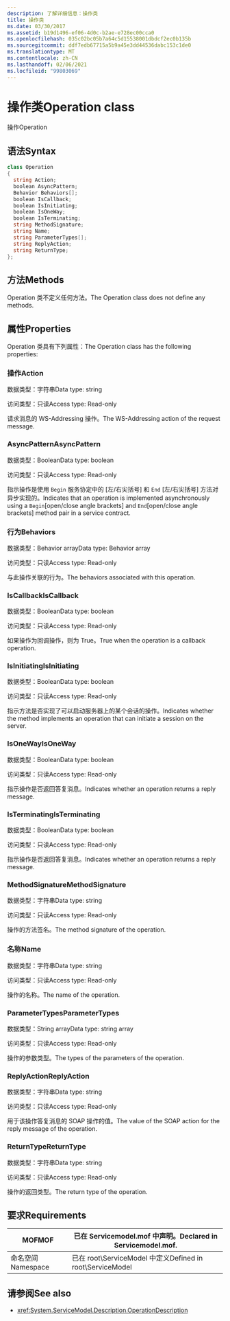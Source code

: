```yaml
---
description: 了解详细信息：操作类
title: 操作类
ms.date: 03/30/2017
ms.assetid: b19d1496-ef06-4d0c-b2ae-e728ec00cca0
ms.openlocfilehash: 035c02bc05b7a64c5d15538001dbdcf2ec0b135b
ms.sourcegitcommit: ddf7edb67715a5b9a45e3dd44536dabc153c1de0
ms.translationtype: MT
ms.contentlocale: zh-CN
ms.lasthandoff: 02/06/2021
ms.locfileid: "99803069"
---
```

# <a name="operation-class"></a><span data-ttu-id="86e8a-103">操作类</span><span class="sxs-lookup"><span data-stu-id="86e8a-103">Operation class</span></span>

<span data-ttu-id="86e8a-104">操作</span><span class="sxs-lookup"><span data-stu-id="86e8a-104">Operation</span></span>  
  
## <a name="syntax"></a><span data-ttu-id="86e8a-105">语法</span><span class="sxs-lookup"><span data-stu-id="86e8a-105">Syntax</span></span>  
  
```csharp
class Operation  
{  
  string Action;  
  boolean AsyncPattern;  
  Behavior Behaviors[];  
  boolean IsCallback;  
  boolean IsInitiating;  
  boolean IsOneWay;  
  boolean IsTerminating;  
  string MethodSignature;  
  string Name;  
  string ParameterTypes[];  
  string ReplyAction;  
  string ReturnType;  
};  
```  
  
## <a name="methods"></a><span data-ttu-id="86e8a-106">方法</span><span class="sxs-lookup"><span data-stu-id="86e8a-106">Methods</span></span>  

 <span data-ttu-id="86e8a-107">Operation 类不定义任何方法。</span><span class="sxs-lookup"><span data-stu-id="86e8a-107">The Operation class does not define any methods.</span></span>  
  
## <a name="properties"></a><span data-ttu-id="86e8a-108">属性</span><span class="sxs-lookup"><span data-stu-id="86e8a-108">Properties</span></span>  

 <span data-ttu-id="86e8a-109">Operation 类具有下列属性：</span><span class="sxs-lookup"><span data-stu-id="86e8a-109">The Operation class has the following properties:</span></span>  
  
### <a name="action"></a><span data-ttu-id="86e8a-110">操作</span><span class="sxs-lookup"><span data-stu-id="86e8a-110">Action</span></span>  

 <span data-ttu-id="86e8a-111">数据类型：字符串</span><span class="sxs-lookup"><span data-stu-id="86e8a-111">Data type: string</span></span>  
  
 <span data-ttu-id="86e8a-112">访问类型：只读</span><span class="sxs-lookup"><span data-stu-id="86e8a-112">Access type: Read-only</span></span>  
  
 <span data-ttu-id="86e8a-113">请求消息的 WS-Addressing 操作。</span><span class="sxs-lookup"><span data-stu-id="86e8a-113">The WS-Addressing action of the request message.</span></span>  
  
### <a name="asyncpattern"></a><span data-ttu-id="86e8a-114">AsyncPattern</span><span class="sxs-lookup"><span data-stu-id="86e8a-114">AsyncPattern</span></span>  

 <span data-ttu-id="86e8a-115">数据类型：Boolean</span><span class="sxs-lookup"><span data-stu-id="86e8a-115">Data type: boolean</span></span>  
  
 <span data-ttu-id="86e8a-116">访问类型：只读</span><span class="sxs-lookup"><span data-stu-id="86e8a-116">Access type: Read-only</span></span>  
  
 <span data-ttu-id="86e8a-117">指示操作是使用 `Begin` 服务协定中的 [左/右尖括号] 和 `End` [左/右尖括号] 方法对异步实现的。</span><span class="sxs-lookup"><span data-stu-id="86e8a-117">Indicates that an operation is implemented asynchronously using a `Begin`[open/close angle brackets] and `End`[open/close angle brackets] method pair in a service contract.</span></span>  
  
### <a name="behaviors"></a><span data-ttu-id="86e8a-118">行为</span><span class="sxs-lookup"><span data-stu-id="86e8a-118">Behaviors</span></span>  

 <span data-ttu-id="86e8a-119">数据类型：Behavior array</span><span class="sxs-lookup"><span data-stu-id="86e8a-119">Data type: Behavior array</span></span>  
  
 <span data-ttu-id="86e8a-120">访问类型：只读</span><span class="sxs-lookup"><span data-stu-id="86e8a-120">Access type: Read-only</span></span>  
  
 <span data-ttu-id="86e8a-121">与此操作关联的行为。</span><span class="sxs-lookup"><span data-stu-id="86e8a-121">The behaviors associated with this operation.</span></span>  
  
### <a name="iscallback"></a><span data-ttu-id="86e8a-122">IsCallback</span><span class="sxs-lookup"><span data-stu-id="86e8a-122">IsCallback</span></span>  

 <span data-ttu-id="86e8a-123">数据类型：Boolean</span><span class="sxs-lookup"><span data-stu-id="86e8a-123">Data type: boolean</span></span>  
  
 <span data-ttu-id="86e8a-124">访问类型：只读</span><span class="sxs-lookup"><span data-stu-id="86e8a-124">Access type: Read-only</span></span>  
  
 <span data-ttu-id="86e8a-125">如果操作为回调操作，则为 True。</span><span class="sxs-lookup"><span data-stu-id="86e8a-125">True when the operation is a callback operation.</span></span>  
  
### <a name="isinitiating"></a><span data-ttu-id="86e8a-126">IsInitiating</span><span class="sxs-lookup"><span data-stu-id="86e8a-126">IsInitiating</span></span>  

 <span data-ttu-id="86e8a-127">数据类型：Boolean</span><span class="sxs-lookup"><span data-stu-id="86e8a-127">Data type: boolean</span></span>  
  
 <span data-ttu-id="86e8a-128">访问类型：只读</span><span class="sxs-lookup"><span data-stu-id="86e8a-128">Access type: Read-only</span></span>  
  
 <span data-ttu-id="86e8a-129">指示方法是否实现了可以启动服务器上的某个会话的操作。</span><span class="sxs-lookup"><span data-stu-id="86e8a-129">Indicates whether the method implements an operation that can initiate a session on the server.</span></span>  
  
### <a name="isoneway"></a><span data-ttu-id="86e8a-130">IsOneWay</span><span class="sxs-lookup"><span data-stu-id="86e8a-130">IsOneWay</span></span>  

 <span data-ttu-id="86e8a-131">数据类型：Boolean</span><span class="sxs-lookup"><span data-stu-id="86e8a-131">Data type: boolean</span></span>  
  
 <span data-ttu-id="86e8a-132">访问类型：只读</span><span class="sxs-lookup"><span data-stu-id="86e8a-132">Access type: Read-only</span></span>  
  
 <span data-ttu-id="86e8a-133">指示操作是否返回答复消息。</span><span class="sxs-lookup"><span data-stu-id="86e8a-133">Indicates whether an operation returns a reply message.</span></span>  
  
### <a name="isterminating"></a><span data-ttu-id="86e8a-134">IsTerminating</span><span class="sxs-lookup"><span data-stu-id="86e8a-134">IsTerminating</span></span>  

 <span data-ttu-id="86e8a-135">数据类型：Boolean</span><span class="sxs-lookup"><span data-stu-id="86e8a-135">Data type: boolean</span></span>  
  
 <span data-ttu-id="86e8a-136">访问类型：只读</span><span class="sxs-lookup"><span data-stu-id="86e8a-136">Access type: Read-only</span></span>  
  
 <span data-ttu-id="86e8a-137">指示操作是否返回答复消息。</span><span class="sxs-lookup"><span data-stu-id="86e8a-137">Indicates whether an operation returns a reply message.</span></span>  
  
### <a name="methodsignature"></a><span data-ttu-id="86e8a-138">MethodSignature</span><span class="sxs-lookup"><span data-stu-id="86e8a-138">MethodSignature</span></span>  

 <span data-ttu-id="86e8a-139">数据类型：字符串</span><span class="sxs-lookup"><span data-stu-id="86e8a-139">Data type: string</span></span>  
  
 <span data-ttu-id="86e8a-140">访问类型：只读</span><span class="sxs-lookup"><span data-stu-id="86e8a-140">Access type: Read-only</span></span>  
  
 <span data-ttu-id="86e8a-141">操作的方法签名。</span><span class="sxs-lookup"><span data-stu-id="86e8a-141">The method signature of the operation.</span></span>  
  
### <a name="name"></a><span data-ttu-id="86e8a-142">名称</span><span class="sxs-lookup"><span data-stu-id="86e8a-142">Name</span></span>  

 <span data-ttu-id="86e8a-143">数据类型：字符串</span><span class="sxs-lookup"><span data-stu-id="86e8a-143">Data type: string</span></span>  
  
 <span data-ttu-id="86e8a-144">访问类型：只读</span><span class="sxs-lookup"><span data-stu-id="86e8a-144">Access type: Read-only</span></span>  
  
 <span data-ttu-id="86e8a-145">操作的名称。</span><span class="sxs-lookup"><span data-stu-id="86e8a-145">The name of the operation.</span></span>  
  
### <a name="parametertypes"></a><span data-ttu-id="86e8a-146">ParameterTypes</span><span class="sxs-lookup"><span data-stu-id="86e8a-146">ParameterTypes</span></span>  

 <span data-ttu-id="86e8a-147">数据类型：String array</span><span class="sxs-lookup"><span data-stu-id="86e8a-147">Data type: string array</span></span>  
  
 <span data-ttu-id="86e8a-148">访问类型：只读</span><span class="sxs-lookup"><span data-stu-id="86e8a-148">Access type: Read-only</span></span>  
  
 <span data-ttu-id="86e8a-149">操作的参数类型。</span><span class="sxs-lookup"><span data-stu-id="86e8a-149">The types of the parameters of the operation.</span></span>  
  
### <a name="replyaction"></a><span data-ttu-id="86e8a-150">ReplyAction</span><span class="sxs-lookup"><span data-stu-id="86e8a-150">ReplyAction</span></span>  

 <span data-ttu-id="86e8a-151">数据类型：字符串</span><span class="sxs-lookup"><span data-stu-id="86e8a-151">Data type: string</span></span>  
  
 <span data-ttu-id="86e8a-152">访问类型：只读</span><span class="sxs-lookup"><span data-stu-id="86e8a-152">Access type: Read-only</span></span>  
  
 <span data-ttu-id="86e8a-153">用于该操作答复消息的 SOAP 操作的值。</span><span class="sxs-lookup"><span data-stu-id="86e8a-153">The value of the SOAP action for the reply message of the operation.</span></span>  
  
### <a name="returntype"></a><span data-ttu-id="86e8a-154">ReturnType</span><span class="sxs-lookup"><span data-stu-id="86e8a-154">ReturnType</span></span>  

 <span data-ttu-id="86e8a-155">数据类型：字符串</span><span class="sxs-lookup"><span data-stu-id="86e8a-155">Data type: string</span></span>  
  
 <span data-ttu-id="86e8a-156">访问类型：只读</span><span class="sxs-lookup"><span data-stu-id="86e8a-156">Access type: Read-only</span></span>  
  
 <span data-ttu-id="86e8a-157">操作的返回类型。</span><span class="sxs-lookup"><span data-stu-id="86e8a-157">The return type of the operation.</span></span>  
  
## <a name="requirements"></a><span data-ttu-id="86e8a-158">要求</span><span class="sxs-lookup"><span data-stu-id="86e8a-158">Requirements</span></span>  
  
|<span data-ttu-id="86e8a-159">MOF</span><span class="sxs-lookup"><span data-stu-id="86e8a-159">MOF</span></span>|<span data-ttu-id="86e8a-160">已在 Servicemodel.mof 中声明。</span><span class="sxs-lookup"><span data-stu-id="86e8a-160">Declared in Servicemodel.mof.</span></span>|  
|---------|-----------------------------------|  
|<span data-ttu-id="86e8a-161">命名空间</span><span class="sxs-lookup"><span data-stu-id="86e8a-161">Namespace</span></span>|<span data-ttu-id="86e8a-162">已在 root\ServiceModel 中定义</span><span class="sxs-lookup"><span data-stu-id="86e8a-162">Defined in root\ServiceModel</span></span>|  
  
## <a name="see-also"></a><span data-ttu-id="86e8a-163">请参阅</span><span class="sxs-lookup"><span data-stu-id="86e8a-163">See also</span></span>

- <xref:System.ServiceModel.Description.OperationDescription>
